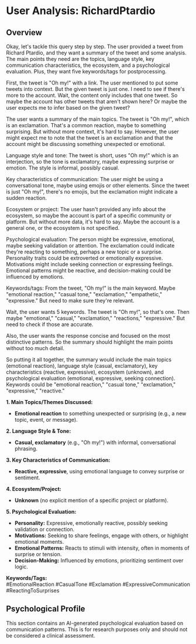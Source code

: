 # User Analysis: RichardPtardio

## Overview

<think>
Okay, let's tackle this query step by step. The user provided a tweet from Richard Ptardio, and they want a summary of the tweet and some analysis. The main points they need are the topics, language style, key communication characteristics, the ecosystem, and a psychological evaluation. Plus, they want five keywords/tags for postprocessing.

First, the tweet is "Oh my!" with a link. The user mentioned to put some tweets into context. But the given tweet is just one. I need to see if there's more to the account. Wait, the content only includes that one tweet. So maybe the account has other tweets that aren't shown here? Or maybe the user expects me to infer based on the given tweet?

The user wants a summary of the main topics. The tweet is "Oh my!", which is an exclamation. That's a common reaction, maybe to something surprising. But without more context, it's hard to say. However, the user might expect me to note that the tweet is an exclamation and that the account might be discussing something unexpected or emotional.

Language style and tone: The tweet is short, uses "Oh my!" which is an interjection, so the tone is exclamatory, maybe expressing surprise or emotion. The style is informal, possibly casual.

Key characteristics of communication: The user might be using a conversational tone, maybe using emojis or other elements. Since the tweet is just "Oh my!", there's no emojis, but the exclamation might indicate a sudden reaction.

Ecosystem or project: The user hasn't provided any info about the ecosystem, so maybe the account is part of a specific community or platform. But without more data, it's hard to say. Maybe the account is a general one, or the ecosystem is not specified.

Psychological evaluation: The person might be expressive, emotional, maybe seeking validation or attention. The exclamation could indicate they're reacting to something, perhaps a new topic or a surprise. Personality traits could be extroverted or emotionally expressive. Motivations might include seeking connection or expressing feelings. Emotional patterns might be reactive, and decision-making could be influenced by emotions.

Keywords/tags: From the tweet, "Oh my!" is the main keyword. Maybe "emotional reaction," "casual tone," "exclamation," "empathetic," "expressive." But need to make sure they're relevant.

Wait, the user wants 5 keywords. The tweet is "Oh my!", so that's one. Then maybe "emotional," "casual," "exclamation," "reactions," "expressive." But need to check if those are accurate.

Also, the user wants the response concise and focused on the most distinctive patterns. So the summary should highlight the main points without too much detail.

So putting it all together, the summary would include the main topics (emotional reaction), language style (casual, exclamatory), key characteristics (reactive, expressive), ecosystem (unknown), and psychological evaluation (emotional, expressive, seeking connection). Keywords could be "emotional reaction," "casual tone," "exclamation," "expressive," "reactive."
</think>

**1. Main Topics/Themes Discussed:**  
- **Emotional reaction** to something unexpected or surprising (e.g., a new topic, event, or message).  

**2. Language Style & Tone:**  
- **Casual, exclamatory** (e.g., "Oh my!") with informal, conversational phrasing.  

**3. Key Characteristics of Communication:**  
- **Reactive, expressive**, using emotional language to convey surprise or sentiment.  

**4. Ecosystem/Project:**  
- **Unknown** (no explicit mention of a specific project or platform).  

**5. Psychological Evaluation:**  
- **Personality:** Expressive, emotionally reactive, possibly seeking validation or connection.  
- **Motivations:** Seeking to share feelings, engage with others, or highlight emotional moments.  
- **Emotional Patterns:** Reacts to stimuli with intensity, often in moments of surprise or tension.  
- **Decision-Making:** Influenced by emotions, prioritizing sentiment over logic.  

**Keywords/Tags:**  
#EmotionalReaction #CasualTone #Exclamation #ExpressiveCommunication #ReactingToSurprises

## Psychological Profile

This section contains an AI-generated psychological evaluation based on communication patterns. This is for research purposes only and should not be considered a clinical assessment.